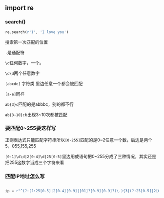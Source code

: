 ##  import re

### search()

~~~Python
re.search(r'I', 'I love you')
~~~

搜索第一次匹配的位置

`.`是通配符

`\d`任何数字，一个。

`\d\d`两个任意数字

`[abcde]` 字符类 里边任意一个都会被匹配

`[a-e]`同样

`ab{3}c`匹配的是abbbc，别的都不行

`ab{3-10}c`b出现3~10次都被匹配

### 要匹配0~255要这样写

正则表达式只能匹配字符串所以`[0-255]`匹配的是0~2任意一个数，后边是两个5，055,155,255

`[0-1]\d\d|2[0-4]\d|25[0-5]`里边用或语句把0~255分成了三种情况，其实还是把255这数字当成三个字符来看

### 匹配IP地址怎么写

~~~python

ip = r"^(?:(?:25[0-5]|2[0-4][0-9]|[01]?[0-9][0-9]?)\.){3}(?:25[0-5]|2[0-4][0-9]|[01]?[0-9][0-9]?)$"
~~~

